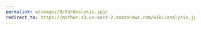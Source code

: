 ```yaml
---
permalink: w/images/8/84/Analysis.jpg/
redirect_to: https://mothur.s3.us-east-2.amazonaws.com/wiki/analysis.jpg
---
```


